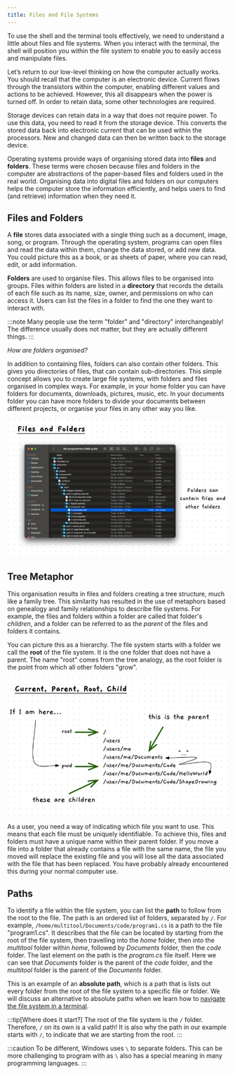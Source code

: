 ```yaml
---
title: Files and File Systems
---
```


To use the shell and the terminal tools effectively, we need to understand a little about files and file systems. When you interact with the terminal, the shell will position you within the file system to enable you to easily access and manipulate files.

Let’s return to our low-level thinking on how the computer actually works. You should recall that the computer is an electronic device. Current flows through the transistors within the computer, enabling different values and actions to be achieved. However, this all disappears when the power is turned off. In order to retain data, some other technologies are required.

Storage devices can retain data in a way that does not require power. To use this data, you need to read it from the storage device. This converts the stored data back into electronic current that can be used within the processors. New and changed data can then be written back to the storage device.

Operating systems provide ways of organising stored data into **files** and **folders**.
These terms were chosen because files and folders in the computer are abstractions of the paper-based files and folders used in the real world.
Organising data into digital files and folders on our computers helps the computer store the information efficiently, and helps users to find (and retrieve) information when they need it.

## Files and Folders

A **file** stores data associated with a single thing such as a document, image, song, or program. Through the operating system, programs can open files and read the data within them, change the data stored, or add new data. You could picture this as a book, or as sheets of paper, where you can read, edit, or add information.

**Folders** are used to organise files. This allows files to be organised into groups. Files within folders are listed in a **directory** that records the details of each file such as its name, size, owner, and permissions on who can access it. Users can list the files in a folder to find the one they want to interact with.

:::note
Many people use the term "folder" and "directory" interchangeably!
The difference usually does not matter, but they are actually different things.
:::

*How are folders organised?*

In addition to containing files, folders can also contain other folders. This gives you directories of files, that can contain sub-directories. This simple concept allows you to create large file systems, with folders and files organised in complex ways. For example, in your home folder you can have folders for documents, downloads, pictures, music, etc. In your documents folder you can have more folders to divide your documents between different projects, or organise your files in any other way you like.

![Folders can contain files and other folders](./images/files-folders.png)

## Tree Metaphor

This organisation results in files and folders creating a tree structure, much like a family tree. This similarity has resulted in the use of metaphors based on genealogy and family relationships to describe file systems. For example, the files and folders within a folder are called that folder's *children*, and a folder can be referred to as the *parent* of the files and folders it contains.

You can picture this as a hierarchy. The file system starts with a folder we call the **root** of the file system. It is the one folder that does not have a parent. The name "root" comes from the tree analogy, as the root folder is the point from which all other folders "grow".

![Shows relative paths](./images/parent-child.png)

As a user, you need a way of indicating which file you want to use. This means that each file must be uniquely identifiable. To achieve this, files and folders must have a unique name within their parent folder. If you move a file into a folder that already contains a file with the same name, the file you moved will replace the existing file and you will lose all the data associated with the file that has been replaced. You have probably already encountered this during your normal computer use.

## Paths

To identify a file within the file system, you can list the **path** to follow from the root to the file. The path is an ordered list of folders, separated by `/`. For example, `/home/multitool/Documents/code/program1.cs` is a path to the file "program1.cs". It describes that the file can be located by starting from the root of the file system, then travelling into the *home* folder, then into the *multitool* folder within *home*, followed by *Documents* folder, then the *code* folder. The last element on the path is the *program.cs* file itself. Here we can see that *Documents* folder is the parent of the *code* folder, and the *multitool* folder is the parent of the *Documents* folder.

This is an example of an **absolute path**, which is a path that is lists out every folder from the root of the file system to a specific file or folder.
We will discuss an alternative to absolute paths when we learn how to [navigate the file system in a terminal](/book/part-0-getting-started/2-computer-use/1-concepts/04-files-shell/#folder-shortcuts).

:::tip[Where does it start?]
The root of the file system is the `/` folder. Therefore, `/` on its own is a valid path! It is also why the path in our example starts with `/`, to indicate that we are starting from the root.
:::

:::caution
To be different, Windows uses `\` to separate folders. This can be more challenging to program with as `\` also has a special meaning in many programming languages.
:::
